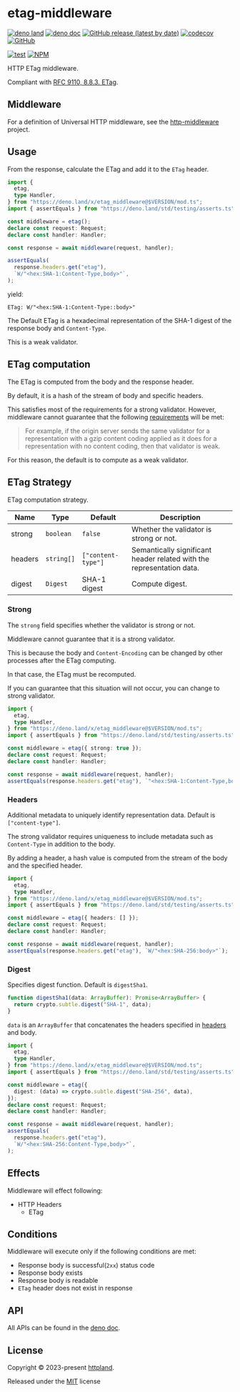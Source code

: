 # etag-middleware

[![deno land](http://img.shields.io/badge/available%20on-deno.land/x-lightgrey.svg?logo=deno)](https://deno.land/x/etag_middleware)
[![deno doc](https://doc.deno.land/badge.svg)](https://doc.deno.land/https/deno.land/x/etag_middleware/mod.ts)
[![GitHub release (latest by date)](https://img.shields.io/github/v/release/httpland/etag-middleware)](https://github.com/httpland/etag-middleware/releases)
[![codecov](https://codecov.io/gh/httpland/etag-middleware/branch/main/graph/badge.svg)](https://codecov.io/gh/httpland/etag-middleware)
[![GitHub](https://img.shields.io/github/license/httpland/etag-middleware)](https://github.com/httpland/etag-middleware/blob/main/LICENSE)

[![test](https://github.com/httpland/etag-middleware/actions/workflows/test.yaml/badge.svg)](https://github.com/httpland/etag-middleware/actions/workflows/test.yaml)
[![NPM](https://nodei.co/npm/@httpland/etag-middleware.png?mini=true)](https://nodei.co/npm/@httpland/etag-middleware/)

HTTP ETag middleware.

Compliant with
[RFC 9110, 8.8.3. ETag](https://www.rfc-editor.org/rfc/rfc9110.html#section-8.8.3).

## Middleware

For a definition of Universal HTTP middleware, see the
[http-middleware](https://github.com/httpland/http-middleware) project.

## Usage

From the response, calculate the ETag and add it to the `ETag` header.

```ts
import {
  etag,
  type Handler,
} from "https://deno.land/x/etag_middleware@$VERSION/mod.ts";
import { assertEquals } from "https://deno.land/std/testing/asserts.ts";

const middleware = etag();
declare const request: Request;
declare const handler: Handler;

const response = await middleware(request, handler);

assertEquals(
  response.headers.get("etag"),
  `W/"<hex:SHA-1:Content-Type,body>"`,
);
```

yield:

```http
ETag: W/"<hex:SHA-1:Content-Type::body>"
```

The Default ETag is a hexadecimal representation of the SHA-1 digest of the
response body and `Content-Type`.

This is a weak validator.

## ETag computation

The ETag is computed from the body and the response header.

By default, it is a hash of the stream of body and specific headers.

This satisfies most of the requirements for a strong validator. However,
middleware cannot guarantee that the following
[requirements](https://www.rfc-editor.org/rfc/rfc9110#section-8.8.1-9) will be
met:

> For example, if the origin server sends the same validator for a
> representation with a gzip content coding applied as it does for a
> representation with no content coding, then that validator is weak.

For this reason, the default is to compute as a weak validator.

## ETag Strategy

ETag computation strategy.

| Name    | Type       | Default            | Description                                                           |
| ------- | ---------- | ------------------ | --------------------------------------------------------------------- |
| strong  | `boolean`  | `false`            | Whether the validator is strong or not.                               |
| headers | `string[]` | `["content-type"]` | Semantically significant header related with the representation data. |
| digest  | `Digest`   | SHA-1 digest       | Compute digest.                                                       |

### Strong

The `strong` field specifies whether the validator is strong or not.

Middleware cannot guarantee that it is a strong validator.

This is because the body and `Content-Encoding` can be changed by other
processes after the ETag computing.

In that case, the ETag must be recomputed.

If you can guarantee that this situation will not occur, you can change to
strong validator.

```ts
import {
  etag,
  type Handler,
} from "https://deno.land/x/etag_middleware@$VERSION/mod.ts";
import { assertEquals } from "https://deno.land/std/testing/asserts.ts";

const middleware = etag({ strong: true });
declare const request: Request;
declare const handler: Handler;

const response = await middleware(request, handler);
assertEquals(response.headers.get("etag"), `"<hex:SHA-1:Content-Type,body>"`);
```

### Headers

Additional metadata to uniquely identify representation data. Default is
`["content-type"]`.

The strong validator requires uniqueness to include metadata such as
`Content-Type` in addition to the body.

By adding a header, a hash value is computed from the stream of the body and the
specified header.

```ts
import {
  etag,
  type Handler,
} from "https://deno.land/x/etag_middleware@$VERSION/mod.ts";
import { assertEquals } from "https://deno.land/std/testing/asserts.ts";

const middleware = etag({ headers: [] });
declare const request: Request;
declare const handler: Handler;

const response = await middleware(request, handler);
assertEquals(response.headers.get("etag"), `W/"<hex:SHA-256:body>"`);
```

### Digest

Specifies digest function. Default is `digestSha1`.

```ts
function digestSha1(data: ArrayBuffer): Promise<ArrayBuffer> {
  return crypto.subtle.digest("SHA-1", data);
}
```

`data` is an `ArrayBuffer` that concatenates the headers specified in
[headers](#headers) and body.

```ts
import {
  etag,
  type Handler,
} from "https://deno.land/x/etag_middleware@$VERSION/mod.ts";
import { assertEquals } from "https://deno.land/std/testing/asserts.ts";

const middleware = etag({
  digest: (data) => crypto.subtle.digest("SHA-256", data),
});
declare const request: Request;
declare const handler: Handler;

const response = await middleware(request, handler);
assertEquals(
  response.headers.get("etag"),
  `W/"<hex:SHA-256:Content-Type,body>"`,
);
```

## Effects

Middleware will effect following:

- HTTP Headers
  - ETag

## Conditions

Middleware will execute only if the following conditions are met:

- Response body is successful(`2xx`) status code
- Response body exists
- Response body is readable
- `ETag` header does not exist in response

## API

All APIs can be found in the
[deno doc](https://doc.deno.land/https/deno.land/x/etag_middleware/mod.ts).

## License

Copyright © 2023-present [httpland](https://github.com/httpland).

Released under the [MIT](./LICENSE) license
